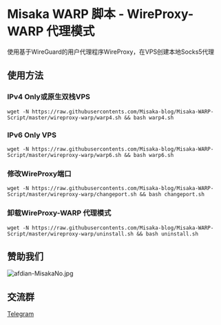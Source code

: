 # Misaka WARP 脚本 - WireProxy-WARP 代理模式

使用基于WireGuard的用户代理程序WireProxy，在VPS创建本地Socks5代理

## 使用方法

### IPv4 Only或原生双栈VPS

```shell
wget -N https://raw.githubusercontents.com/Misaka-blog/Misaka-WARP-Script/master/wireproxy-warp/warp4.sh && bash warp4.sh
```

### IPv6 Only VPS

```shell
wget -N https://raw.githubusercontents.com/Misaka-blog/Misaka-WARP-Script/master/wireproxy-warp/warp6.sh && bash warp6.sh
```

### 修改WireProxy端口

```shell
wget -N https://raw.githubusercontents.com/Misaka-blog/Misaka-WARP-Script/master/wireproxy-warp/changeport.sh && bash changeport.sh
```

### 卸载WireProxy-WARP 代理模式

```shell
wget -N https://raw.githubusercontents.com/Misaka-blog/Misaka-WARP-Script/master/wireproxy-warp/uninstall.sh && bash uninstall.sh
```

## 赞助我们

![afdian-MisakaNo.jpg](https://s2.loli.net/2021/12/25/SimocqwhVg89NQJ.jpg)

## 交流群
[Telegram](https://t.me/misakanetcn)

